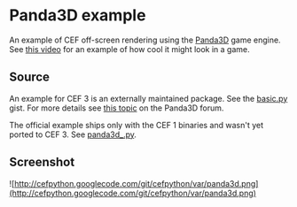 # Panda3D example #

An example of CEF off-screen rendering using the [Panda3D](http://www.panda3d.org/) game engine. See [this video](http://www.youtube.com/watch?v=tV7ei1Z40fQ) for an example of how cool it might look in a game.

## Source ##

An example for CEF 3 is an externally maintained package. See the [basic.py](https://gist.github.com/croxis/9789973) gist. For more details see [this topic](http://www.panda3d.org/forums/viewtopic.php?f=8&t=16861) on the Panda3D forum.

The official example ships only with the CEF 1 binaries and wasn't yet ported to CEF 3. See [panda3d\_.py](https://code.google.com/p/cefpython/source/browse/cefpython/cef1/windows/binaries/panda3d_.py?r=27b90c808fb5).

## Screenshot ##

![http://cefpython.googlecode.com/git/cefpython/var/panda3d.png](http://cefpython.googlecode.com/git/cefpython/var/panda3d.png)